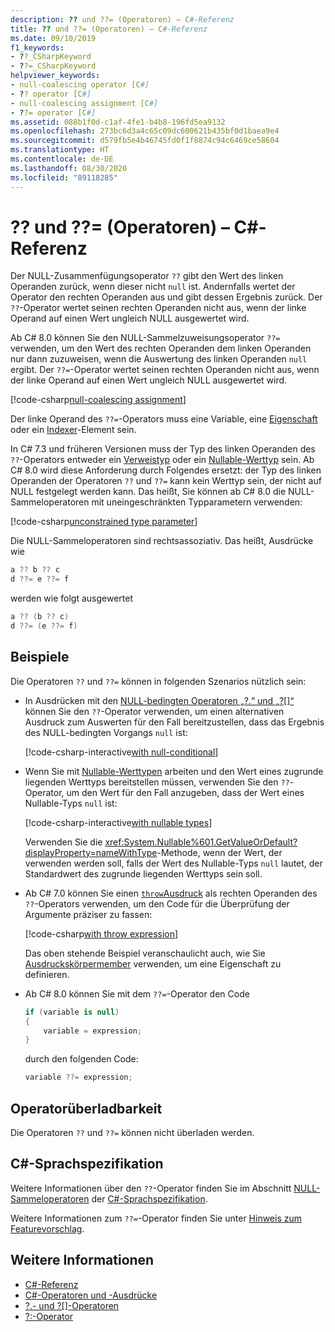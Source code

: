 ```yaml
---
description: ?? und ??= (Operatoren) – C#-Referenz
title: ?? und ??= (Operatoren) – C#-Referenz
ms.date: 09/10/2019
f1_keywords:
- ??_CSharpKeyword
- ??=_CSharpKeyword
helpviewer_keywords:
- null-coalescing operator [C#]
- ?? operator [C#]
- null-coalescing assignment [C#]
- ??= operator [C#]
ms.assetid: 088b1f0d-c1af-4fe1-b4b8-196fd5ea9132
ms.openlocfilehash: 273bc6d3a4c65c09dc600621b435bf0d1baea9e4
ms.sourcegitcommit: d579fb5e4b46745fd0f1f8874c94c6469ce58604
ms.translationtype: HT
ms.contentlocale: de-DE
ms.lasthandoff: 08/30/2020
ms.locfileid: "89118285"
---
```

# <a name="-and--operators-c-reference"></a>?? und ??= (Operatoren) – C#-Referenz

Der NULL-Zusammenfügungsoperator `??` gibt den Wert des linken Operanden zurück, wenn dieser nicht `null` ist. Andernfalls wertet der Operator den rechten Operanden aus und gibt dessen Ergebnis zurück. Der `??`-Operator wertet seinen rechten Operanden nicht aus, wenn der linke Operand auf einen Wert ungleich NULL ausgewertet wird.

Ab C# 8.0 können Sie den NULL-Sammelzuweisungsoperator `??=` verwenden, um den Wert des rechten Operanden dem linken Operanden nur dann zuzuweisen, wenn die Auswertung des linken Operanden `null` ergibt. Der `??=`-Operator wertet seinen rechten Operanden nicht aus, wenn der linke Operand auf einen Wert ungleich NULL ausgewertet wird.

[!code-csharp[null-coalescing assignment](snippets/shared/NullCoalescingOperator.cs#Assignment)]

Der linke Operand des `??=`-Operators muss eine Variable, eine [Eigenschaft](../../programming-guide/classes-and-structs/properties.md) oder ein [Indexer](../../programming-guide/indexers/index.md)-Element sein.

In C# 7.3 und früheren Versionen muss der Typ des linken Operanden des `??`-Operators entweder ein [Verweistyp](../keywords/reference-types.md) oder ein [Nullable-Werttyp](../builtin-types/nullable-value-types.md) sein. Ab C# 8.0 wird diese Anforderung durch Folgendes ersetzt: der Typ des linken Operanden der Operatoren `??` und `??=` kann kein Werttyp sein, der nicht auf NULL festgelegt werden kann. Das heißt, Sie können ab C# 8.0 die NULL-Sammeloperatoren mit uneingeschränkten Typparametern verwenden:

[!code-csharp[unconstrained type parameter](snippets/shared/NullCoalescingOperator.cs#UnconstrainedType)]

Die NULL-Sammeloperatoren sind rechtsassoziativ. Das heißt, Ausdrücke wie

```csharp
a ?? b ?? c
d ??= e ??= f
```

werden wie folgt ausgewertet

```csharp
a ?? (b ?? c)
d ??= (e ??= f)
```

## <a name="examples"></a>Beispiele

Die Operatoren `??` und `??=` können in folgenden Szenarios nützlich sein:

- In Ausdrücken mit den [NULL-bedingten Operatoren „?.“ und „?[]“](member-access-operators.md#null-conditional-operators--and-) können Sie den `??`-Operator verwenden, um einen alternativen Ausdruck zum Auswerten für den Fall bereitzustellen, dass das Ergebnis des NULL-bedingten Vorgangs `null` ist:

  [!code-csharp-interactive[with null-conditional](snippets/shared/NullCoalescingOperator.cs#WithNullConditional)]

- Wenn Sie mit [Nullable-Werttypen](../builtin-types/nullable-value-types.md) arbeiten und den Wert eines zugrunde liegenden Werttyps bereitstellen müssen, verwenden Sie den `??`-Operator, um den Wert für den Fall anzugeben, dass der Wert eines Nullable-Typs `null` ist:

  [!code-csharp-interactive[with nullable types](snippets/shared/NullCoalescingOperator.cs#WithNullableTypes)]

  Verwenden Sie die <xref:System.Nullable%601.GetValueOrDefault?displayProperty=nameWithType>-Methode, wenn der Wert, der verwenden werden soll, falls der Wert des Nullable-Typs `null` lautet, der Standardwert des zugrunde liegenden Werttyps sein soll.

- Ab C# 7.0 können Sie einen [`throw`Ausdruck](../keywords/throw.md#the-throw-expression) als rechten Operanden des `??`-Operators verwenden, um den Code für die Überprüfung der Argumente präziser zu fassen:

  [!code-csharp[with throw expression](snippets/shared/NullCoalescingOperator.cs#WithThrowExpression)]

  Das oben stehende Beispiel veranschaulicht auch, wie Sie [Ausdruckskörpermember](../../programming-guide/statements-expressions-operators/expression-bodied-members.md) verwenden, um eine Eigenschaft zu definieren.

- Ab C# 8.0 können Sie mit dem `??=`-Operator den Code

  ```csharp
  if (variable is null)
  {
      variable = expression;
  }
  ```

  durch den folgenden Code:

  ```csharp
  variable ??= expression;
  ```

## <a name="operator-overloadability"></a>Operatorüberladbarkeit

Die Operatoren `??` und `??=` können nicht überladen werden.

## <a name="c-language-specification"></a>C#-Sprachspezifikation

Weitere Informationen über den `??`-Operator finden Sie im Abschnitt [NULL-Sammeloperatoren](~/_csharplang/spec/expressions.md#the-null-coalescing-operator) der [C#-Sprachspezifikation](~/_csharplang/spec/introduction.md).

Weitere Informationen zum `??=`-Operator finden Sie unter [Hinweis zum Featurevorschlag](~/_csharplang/proposals/csharp-8.0/null-coalescing-assignment.md).

## <a name="see-also"></a>Weitere Informationen

- [C#-Referenz](../index.md)
- [C#-Operatoren und -Ausdrücke](index.md)
- [?.- und ?[]-Operatoren](member-access-operators.md#null-conditional-operators--and-)
- [?:-Operator](conditional-operator.md)
